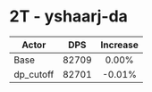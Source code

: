 # 2T - yshaarj-da
| Actor | DPS | Increase |
|---|:---:|:---:|
|Base|82709|0.00%|
|dp_cutoff|82701|-0.01%|
